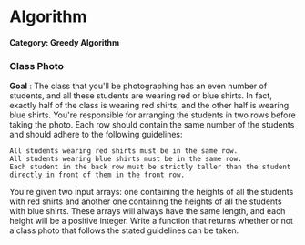 # Algorithm
#### Category: Greedy Algorithm
### Class Photo

**Goal** :  The class that you'll be photographing has an even number of students, and all these students are wearing red or blue shirts. In fact, exactly half of the class is wearing red shirts, and the other half is wearing blue shirts. You're responsible for arranging the students in two rows before taking the photo. Each row should contain the same number of the students and should adhere to the following guidelines:

    All students wearing red shirts must be in the same row.
    All students wearing blue shirts must be in the same row.
    Each student in the back row must be strictly taller than the student directly in front of them in the front row.

You're given two input arrays: one containing the heights of all the students with red shirts and another one containing the heights of all the students with blue shirts. These arrays will always have the same length, and each height will be a positive integer. Write a function that returns whether or not a class photo that follows the stated guidelines can be taken. 